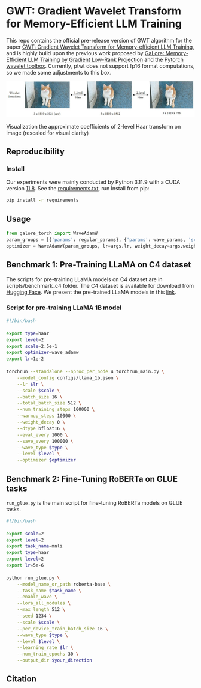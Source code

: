 # GWT: Gradient Wavelet Transform for Memory-Efficient LLM Training

This repo contains the official pre-release version of GWT algorithm for the paper [GWT: Gradient Wavelet Transform for Memory-efficient LLM Training](), and is highly build upon the previous work proposed by [GaLore: Memory-Efficient LLM Training by Gradient Low-Rank Projection](https://arxiv.org/abs/2403.03507) and the [Pytorch wavelet toolbox](https://github.com/v0lta/PyTorch-Wavelet-Toolbox). Currently, ptwt does not support fp16 format computations, so we made some adjustments to this box.

<div align="center">
  <img title="Visuliazation the approximate coefficients of 2-level DHT on image (rescaled for visualizability)" img src=".\figures\wavelet_transform_visula_cat.jpg" alt="Image 2" style="width: 800px; margin: 0 auto;">
</div>

Visualization the approximate coefficients of 2-level Haar transform on image (rescaled for visual clarity)

## Reproducibility

### Install
Our experiments were mainly conducted by Python 3.11.9 with a CUDA version [11.8](https://developer.nvidia.com/cuda-11-8-0-download-archive). See the [requirements.txt](https://github.com/zqOuO/Score-based-Generative-Models-with-Adaptive-Momentum/blob/main/ImageGeneration/requirements.txt), run Install from pip:
```bash 
pip install -r requirements
```

## Usage

```python
from galore_torch import WaveAdamW
param_groups = [{'params': regular_params}, {'params': wave_params, 'scale': args.scale, 				'wave_type': args.wave_type, 'level': args.level, 'boundary': 			 				args.boundary}]
optimizer = WaveAdamW(param_groups, lr=args.lr, weight_decay=args.weight_decay)
```
## Benchmark 1: Pre-Training LLaMA on C4 dataset
The scripts for pre-training LLaMA models on C4 dataset are in scripts/benchmark_c4 folder. The C4 dataset is available for download from [Hugging Face](https://huggingface.co/datasets/allenai/c4). We present the pre-trained LLaMA models in this [link](https://www.alipan.com/s/UPmQLTVm2iL).

### Script for pre-training LLaMA 1B model
```bash
#!/bin/bash

export type=haar
export level=2
export scale=2.5e-1
export optimizer=wave_adamw
export lr=1e-2

torchrun --standalone --nproc_per_node 4 torchrun_main.py \
    --model_config configs/llama_1b.json \
    --lr $lr \
    --scale $scale \
    --batch_size 16 \
    --total_batch_size 512 \
    --num_training_steps 100000 \
    --warmup_steps 10000 \
    --weight_decay 0 \
    --dtype bfloat16 \
    --eval_every 1000 \
    --save_every 100000 \
    --wave_type $type \
    --level $level \
    --optimizer $optimizer

```

## Benchmark 2: Fine-Tuning RoBERTa on GLUE tasks
`run_glue.py` is the main script for fine-tuning RoBERTa models on GLUE tasks.

```bash
#!/bin/bash

export scale=2
export level=2
export task_name=mnli
export type=haar
export level=2
export lr=5e-6

python run_glue.py \
    --model_name_or_path roberta-base \
    --task_name $task_name \
    --enable_wave \
    --lora_all_modules \
    --max_length 512 \
    --seed 1234 \
    --scale $scale \
    --per_device_train_batch_size 16 \
    --wave_type $type \
    --level $level \
    --learning_rate $lr \
    --num_train_epochs 30 \
    --output_dir $your_direction

```

## Citation